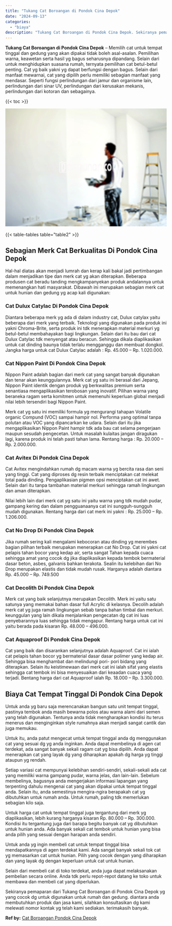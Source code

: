 ```yaml
---
title: "Tukang Cat Boroangan di Pondok Cina Depok"
date: "2024-09-13"
categories: 
  - "biaya"
description: "Tukang Cat Boroangan di Pondok Cina Depok. Sekiranya pemaparan dari Tukang Cat Boroangan di Pondok Cina Depok yg yang cocok dg untuk digunakan untuk rumah da..."
---
```


**Tukang Cat Boroangan di Pondok Cina Depok** – Memilih cat untuk tempat tinggal dan gedung yang akan dipakai tidak boleh asal-asalan. Pemilihan warna, keawetan serta hasil yg bagus seharusnya dipandang. Selain dari untuk menghidupkan suasana rumah, ternyata pemilihan cat betul-betul penting. Cat yg baik yakni yg dapat berfungsi dengan bagus. Selain dari manfaat mewarnai, cat yang dipilih perlu memiliki sebagian manfaat yang mendasar. Seperti fungsi perlindungan dari jamur dan organisme lain, perlindungan dari sinar UV, perlindungan dari kerusakan mekanis, perlindungan dari kotoran dan sebagainya.

{{< toc >}}

![Tukang Cat Boroangan di Pondok Cina Depok](/images/jasa-cat-murah21.png)

{{< table-tables table="table2" >}}

## Sebagian Merk Cat Berkualitas Di Pondok Cina Depok

Hal-hal diatas akan menjadi lumrah dan kerap kali bakal jadi pertimbangan dalam menjadikan tipe dan merk cat yg akan diterapkan. Beberapa produsen cat beradu tanding mengkampanyekan produk andalannya untuk memenangkan hati masyarakat. Dibawah ini merupakan sebagian merk cat untuk hunian dan gedung yg acap kali digunakan:

### Cat Dulux Catylac Di Pondok Cina Depok

Diantara beberapa merk yg ada di dalam industry cat, Dulux catylax yaitu beberapa dari merk yang terbaik. Teknologi yang digunakan pada produk ini yakni Chroma-Brite, serta produk ini tdk menerapkan material merkuri yg betul-betul membahayakan bagi lingkungan. Selain dari itu bau dari cat Dulux Catylac tdk menyengat atau beracun. Sehingga dikala diaplikasikan untuk cat dinding baunya tidak terlalu mengganggu dan membuat dongkol. Jangka harga untuk cat Dulux Catylac adalah : Rp. 45.000 – Rp. 1.020.000.

### Cat Nippon Paint Di Pondok Cina Depok

Nippon Paint adalah bagian dari merk cat yang sangat banyak digunakan dan tenar akan keunggulannya. Merk cat yg satu ini berasal dari Jepang, Nippon Paint identik dengan produk yg berkwalitas premium serta senantiasa mengaplikasikan terobosan yang inovatif. Pilihan warna yang beraneka ragam serta komitmen untuk memenuhi keperluan global menjadi nilai lebih tersendiri bagi Nippon Paint.

Merk cat yg satu ini memiliki formula yg mengurangi tahapan Volatile organic Compund (VOC) sampai hampir nol. Performa yang optimal tanpa polutan atau VOC yang dipancarkan ke udara. Selain dari itu jika mengaplikasikan Nippon Paint hampir tdk ada bau cat selama pengerjaan maupun sesudah pengecetan. Untuk masalah kulaitas jangan diragukan lagi, karena produk ini telah pasti tahan lama. Rentang harga : Rp. 20.000 – Rp. 2.000.000.

### Cat Avitex Di Pondok Cina Depok

Cat Avitex mengindahkan rumah dg macam warna yg bercita rasa dan seni yang tinggi. Cat yang diproses dg resin terbaik menciptakan cat melekat total pada dinding. Pengaplikasian pigmen opsi menciptakan cat ini awet. Selain dari itu tanpa tambahan material merkuri sehingga ramah lingkungan dan aman diterapkan.

Nilai lebih lain dari merk cat yg satu ini yaitu warna yang tdk mudah pudar, gampang kering dan dalam pengguanaanya cat ini sungguh-sungguh mudah digunakan. Rentang harga dari cat merk ini yakni : Rp. 25.000 – Rp. 1.206.000.

### Cat No Drop Di Pondok Cina Depok

Jika rumah sering kali mengalami kebocoran atau dinding yg merembes bagian pilihan terbaik merupakan menerapkan cat No Drop. Cat ini yakni cat pelapis tahan bocor yang kedap air, serta sangat Tahan kepada cuaca sehingga amat yang cocok dg jika diaplikasikan kepada tembok bermaterial dasar beton, asbes, galvanis bahkan terakota. Sealin itu kelebihan dari No Drop merupakan elastis dan tidak mudah rusak. Harganya adalah diantara Rp. 45.000 – Rp. 749.500

### Cat Decolith Di Pondok Cina Depok

Merk cat yang baik selanjutnya merupakan Decolith. Merk ini yaitu satu satunya yang memakai bahan dasar full Acrylic di kelasnya. Decolih adalah merk cat yg juga ramah lingkungan sebab tanpa bahan timbal dan merkuri. keunggulan yang lain dikala menjalankan pengecatan dg cat ini luas penyebarannya luas sehingga tidak mengapur. Rentang harga untuk cat ini yaitu berada pada kisaran Rp. 48.000 – 496.000.

### Cat Aquaproof Di Pondok Cina Depok

Cat yang baik dan disarankan selanjutnya adalah Aquaproof. Cat ini ialah cat pelapis tahan bocor yg bermaterial dasar dasar polimer yang kedap air. Sehingga bisa menghambat dan melindungi pori- pori bidang yang diterapkan. Selain itu keistimewaan dari merk cat ini ialah sifat yang elastis sehingga cat tembok ini bisa menyesuaikan dari keaadan cuaca yang terjadi. Bentang harga dari cat Aquaproof ialah Rp. 18.000 – Rp. 3.300.000.

## Biaya Cat Tempat Tinggal Di Pondok Cina Depok

Untuk anda yg baru saja merencanakan bangun satu unit tempat tinggal, pastinya tembok anda masih bewarna polos atau warna alami dari semen yang telah digunakan. Tentunya anda tidak mengharapkan kondisi itu terus menerus dan menginginkan style rumahnya akan menjadi sangat cantik dan juga memukau.

Untuk itu, anda patut mengecat untuk tempat tinggal anda dg menggunakan cat yang sesuai dg yg anda inginkan. Anda dapat membelinya di agen cat terdekat, ada sangat banyak sekali ragam cat yg bisa dipilih. Anda dapat menerapkan cat yang layak dg yang diharapkan apakah dg harga yg tinggi ataupun yg rendah.

Setiap variasi cat mempunyai kelebihan sendiri-sendiri, sekali-sekali ada cat yang memiliki warna gampang pudar, warna jelas, dan lain-lain. Sebelum membelinya, bagusnya anda mengerjakan informasi lapangan yang terpenting dahulu mengenai cat yang akan dipakai untuk tempat tinggal anda. Selain itu, anda semestinya mengira-ngira berapakah cat yg dibutuhkan untuk rumah anda. Untuk rumah, paling tdk memerlukan sebagian kilo saja.

Untuk harga cat untuk tempat tinggal juga tergantung dari merk yg diaplikasikan, lebih kurang harganya kisaran Rp. 80.000 – Rp. 300.000. Kondisi itu tergantung juga dari barapa begitu banyak cat yg dibutuhkan untuk hunian anda. Ada banyak sekali cat tembok untuk hunian yang bisa anda pilih yang sesuai dengan harapan anda sendiri.

Untuk anda yg ingin membeli cat untuk tempat tinggal bisa mendapatkannya di agen terdekat kami. Ada sangat banyak sekali tok cat yg memasarkan cat untuk hunian. Pilih yang cocok dengan yang diharapkan dan yang layak dg dengan keperluan untuk cat untuk hunian.

Selain dari membeli cat di toko terdekat, anda juga dapat melaksanakan pembelian secara online. Anda tdk perlu repot-repot datang ke toko untuk membawa dan membeli cat yang diperlukan.

Sekiranya pemaparan dari Tukang Cat Boroangan di Pondok Cina Depok yg yang cocok dg untuk digunakan untuk rumah dan gedung. diantara anda membutuhkan produk dan jasa kami, silahkan konsultasikan dg kami melewati nomor kontak yg telah kami sediakan. terimakasih banyak.

**Ref by:** [Cat Boroangan Pondok Cina Depok](https://id.wikipedia.org/wiki/Cat)
